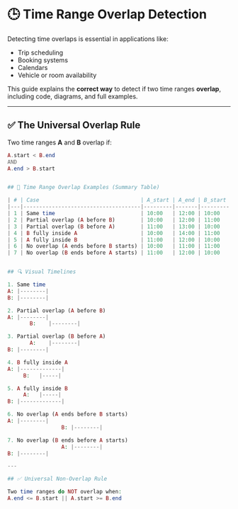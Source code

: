 # 🕒 Time Range Overlap Detection

Detecting time overlaps is essential in applications like:
- Trip scheduling
- Booking systems
- Calendars
- Vehicle or room availability

This guide explains the **correct way** to detect if two time ranges **overlap**, including code, diagrams, and full examples.

---

## ✅ The Universal Overlap Rule

Two time ranges **A** and **B** overlap if:

```php
A.start < B.end
AND
A.end > B.start


## 🧪 Time Range Overlap Examples (Summary Table)

| # | Case                                | A_start | A_end | B_start | B_end | Overlap? |
|---|-------------------------------------|---------|-------|---------|-------|----------|
| 1 | Same time                           | 10:00   | 12:00 | 10:00   | 12:00 | ✅ Yes   |
| 2 | Partial overlap (A before B)        | 10:00   | 12:00 | 11:00   | 13:00 | ✅ Yes   |
| 3 | Partial overlap (B before A)        | 11:00   | 13:00 | 10:00   | 12:00 | ✅ Yes   |
| 4 | B fully inside A                    | 10:00   | 14:00 | 11:00   | 12:00 | ✅ Yes   |
| 5 | A fully inside B                    | 11:00   | 12:00 | 10:00   | 14:00 | ✅ Yes   |
| 6 | No overlap (A ends before B starts) | 10:00   | 11:00 | 11:00   | 12:00 | ❌ No    |
| 7 | No overlap (B ends before A starts) | 11:00   | 12:00 | 10:00   | 11:00 | ❌ No    |


## 🔍 Visual Timelines

1. Same time
A: |--------|
B: |--------|

2. Partial overlap (A before B)
A: |--------|
       B:    |--------|

3. Partial overlap (B before A)
       A:    |--------|
B: |--------|

4. B fully inside A
A: |-------------|
     B:   |-----|

5. A fully inside B
     A:   |-----|
B: |-------------|

6. No overlap (A ends before B starts)
A: |--------|
                 B: |--------|

7. No overlap (B ends before A starts)
                 A: |--------|
B: |--------|

---

## ✅ Universal Non-Overlap Rule

Two time ranges do NOT overlap when:
A.end <= B.start || A.start >= B.end
